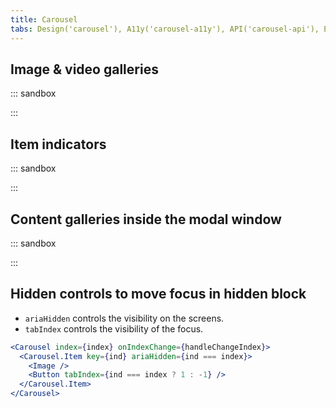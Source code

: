 ```yaml
---
title: Carousel
tabs: Design('carousel'), A11y('carousel-a11y'), API('carousel-api'), Example('carousel-code'), Changelog('carousel-changelog')
---
```


## Image & video galleries

::: sandbox

<script lang="tsx">
import React from 'react';
import { Box, Flex } from '@semcore/ui/flex-box';
import Carousel from '@semcore/ui/carousel';

const images = [
  'https://picsum.photos/id/1023/600/400',
  'https://picsum.photos/id/1024/600/400',
  'https://picsum.photos/id/1025/600/400',
];
const altTexts = [
  'A cyclist performing stunts in the forest',
  'A vulture flies with its wings spread wide',
  'A pug wrapped in a blanket sits on the road in the forest',
];
const width = 600;
const imageWidth = width - 75;

const Demo = () => (
  <Carousel w={width} defaultIndex={0}>
    <Flex>
      <Carousel.Prev />
      <Box style={{ overflow: 'hidden', borderRadius: 6 }}>
        <Carousel.Container aria-roledescription='image carousel' aria-label='Beauty of Nature'>
          {images.map((url, index) => (
            <Carousel.Item tag='img' key={url} src={url} w={imageWidth} alt={altTexts[index]} />
          ))}
        </Carousel.Container>
      </Box>
      <Carousel.Next />
    </Flex>
    <Carousel.Indicators>
      {({ items }) =>
        items.map((indicatorProps, index) => (
          <Carousel.Indicator
            {...indicatorProps}
            tag='img'
            alt={`Thumbnail of image with ${altTexts[index]}`}
            key={images[index]}
            src={images[index]}
            w={100}
            h={100}
            aria-roledescription='slide'
          />
        ))
      }
    </Carousel.Indicators>
  </Carousel>
);


</script>

:::

## Item indicators

::: sandbox

<script lang="tsx">
import React from 'react';
import { Box, Flex } from '@semcore/ui/flex-box';
import Carousel from '@semcore/ui/carousel';

const images = [
  'https://picsum.photos/id/1023/600/400',
  'https://picsum.photos/id/1024/600/400',
  'https://picsum.photos/id/1025/600/400',
];
const altTexts = [
  'A cyclist performing stunts in the forest',
  'A vulture flies with its wings spread wide',
  'A pug wrapped in a blanket sits on the road in the forest',
];
const width = 600;
const imageWidth = width - 75;

const Demo = () => (
  <Carousel
    w={width}
    defaultIndex={0}
    aria-roledescription='image carousel'
    aria-label='Beauty of Nature'
  >
    <Flex>
      <Carousel.Prev />
      <Box style={{ overflow: 'hidden', borderRadius: 6 }}>
        <Carousel.Container>
          {images.map((url, index) => (
            <Carousel.Item
              tag='img'
              key={url}
              src={url}
              w={imageWidth}
              alt={altTexts[index]}
              aria-roledescription='slide'
            />
          ))}
        </Carousel.Container>
      </Box>
      <Carousel.Next />
    </Flex>
    <Carousel.Indicators />
  </Carousel>
);


</script>

:::

## Content galleries inside the modal window

::: sandbox

<script lang="tsx">
import React from 'react';
import { Text } from '@semcore/ui/typography';
import Carousel from '@semcore/ui/carousel';
import Button from '@semcore/ui/button';
import Modal from '@semcore/ui/modal';

const Demo = () => {
  const [visible, setVisible] = React.useState(false);

  return (
    <>
      <Button onClick={() => setVisible(!visible)}>Open Carousel</Button>
      <Modal visible={visible} onClose={() => setVisible(false)} w={664}>
        <Carousel tabIndex={0} aria-roledescription='text carousel' aria-label='Kafka'>
          <Carousel.Container>
            {[1, 2].map((id) => (
              <Carousel.Item
                key={id}
                aria-roledescription='text slide'
                aria-label={`story part ${id}`}
              >
                <Text size={500} mb={4} bold tag='h4'>
                  Heading
                </Text>
                <Text>
                  Gregor Samsa wakes up one morning to find himself transformed into a "monstrous
                  vermin". He initially considers the transformation to be temporary and slowly
                  ponders the consequences of this metamorphosis. Unable to get up and leave the
                  bed, Gregor reflects on his job as a traveling salesman and cloth merchant, which
                  he characterizes as being full of "temporary and constantly changing human
                  relationships, which never come from the heart". He sees his employer as a despot
                  and would quickly quit his job had he not been his family's sole breadwinner and
                  working off his bankrupt father's debts. While trying to move, Gregor finds that
                  his office manager, the chief clerk, has shown up to check on him, indignant about
                  Gregor's unexcused absence. Gregor attempts to communicate with both the manager
                  and his family, but all they can hear from behind the door is incomprehensible
                  vocalizations. Gregor laboriously drags himself across the floor and opens the
                  door. The manager, upon seeing the transformed Gregor, flees the apartment.
                  Gregor's family is horrified, and his father drives him back into his room under
                  the threat of violence.
                </Text>
              </Carousel.Item>
            ))}
          </Carousel.Container>
          <Carousel.Prev position='absolute' h='100%' w={48} left='-48px' />
          <Carousel.Next position='absolute' h='100%' w={48} right='-48px' />
        </Carousel>
      </Modal>
    </>
  );
};


</script>

:::

## Hidden controls to move focus in hidden block

- `ariaHidden` controls the visibility on the screens.
- `tabIndex` controls the visibility of the focus.

```jsx
<Carousel index={index} onIndexChange={handleChangeIndex}>
  <Carousel.Item key={ind} ariaHidden={ind === index}>
    <Image />
    <Button tabIndex={ind === index ? 1 : -1} />
  </Carousel.Item>
</Carousel>
```
